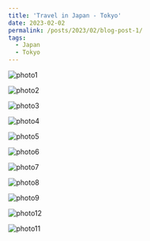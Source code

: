 ```yaml
---
title: 'Travel in Japan - Tokyo'
date: 2023-02-02
permalink: /posts/2023/02/blog-post-1/
tags:
  - Japan
  - Tokyo
---
```


<!-- This is a sample blog post. Lorem ipsum I can't remember the rest of lorem ipsum and don't have an internet connection right now. Testing testing testing this blog post. Blog posts are cool.

Headings are cool
======

You can have many headings
====== -->

![photo1](/images/Japan/tokyo/photo1.JPG)

![photo2](/images/Japan/tokyo/photo2.JPG)

![photo3](/images/Japan/tokyo/photo3.JPG)

![photo4](/images/Japan/tokyo/photo4.JPG)

![photo5](/images/Japan/tokyo/photo5.JPG)

![photo6](/images/Japan/tokyo/photo6.JPG)

![photo7](/images/Japan/tokyo/photo7.JPG)

![photo8](/images/Japan/tokyo/photo8.JPG)

![photo9](/images/Japan/tokyo/photo9.JPG)

![photo12](/images/Japan/tokyo/photo12.JPG)

![photo11](/images/Japan/tokyo/photo11.JPG)

